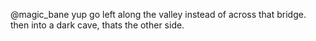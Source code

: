 @magic_bane yup go left along the valley instead of across that bridge. then into a dark cave, thats the other side.